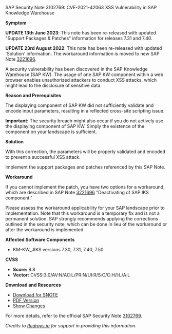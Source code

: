 SAP Security Note 3102769: CVE-2021-42063 XSS Vulnerability in SAP Knowledge Warehouse

**Symptom**

**UPDATE 13th June 2023**: This note has been re-released with updated "Support Packages & Patches" information for releases 7.31 and 7.40.

**UPDATE 23rd August 2022**: This note has been re-released with updated 'Solution' information. The workaround information is moved to new SAP Note [3221696](https://me.sap.com/notes/3221696).

A security vulnerability has been discovered in the SAP Knowledge Warehouse (SAP KW). The usage of one SAP KW component within a web browser enables unauthorized attackers to conduct XSS attacks, which might lead to the disclosure of sensitive data.

**Reason and Prerequisites**

The displaying component of SAP KW did not sufficiently validate and encode input parameters, resulting in a reflected cross-site scripting issue.

**Important:** The security breach might also occur if you do not actively use the displaying component of SAP KW. Simply the existence of the component on your landscape is sufficient.

**Solution**

With this correction, the parameters will be properly validated and encoded to prevent a successful XSS attack.

Implement the support packages and patches referenced by this SAP Note.

**Workaround**

If you cannot implement the patch, you have two options for a workaround, which are described in SAP Note [3221696](https://me.sap.com/notes/3221696) "Deactivating of SAP IKS component."

Please assess the workaround applicability for your SAP landscape prior to implementation. Note that this workaround is a temporary fix and is not a permanent solution. SAP strongly recommends applying the corrections outlined in the security note, which can be done in lieu of the workaround or after the workaround is implemented.

**Affected Software Components**

- KM-KW_JIKS versions 7.30, 7.31, 7.40, 7.50

**CVSS**

- **Score:** 8.8
- **Vector:** CVSS:3.0/AV:N/AC:L/PR:N/UI:R/S:C/C:H/I:L/A:L

**Download and Resources**

- [Download for SNOTE](https://notesdownloads.sap.com/note/0040000001790122021)
- [PDF Version](https://userapps.support.sap.com/sap/support/sfm/notes/print/0003102769?language=en-US&token=5FD168AA65720EAB7B710A74FAF482F7)
- [Show Changes](https://me.sap.com/notesLatestChanges/0003102769/E/diff)

For more details, refer to the official SAP Security Note [3102769](https://me.sap.com/notes/3102769).

*Credits to [Redrays.io](https://redrays.io) for support in providing this information.*